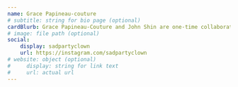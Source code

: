 ```yaml
---
name: Grace Papineau-couture
# subtitle: string for bio page (optional)
cardBlurb: Grace Papineau-Couture and John Shin are one-time collaborators (thus far...) who both weave together sonic tapestries through drone.
# image: file path (optional)
social:
    display: sadpartyclown
    url: https://instagram.com/sadpartyclown
# website: object (optional)
#     display: string for link text
#     url: actual url
---
```

